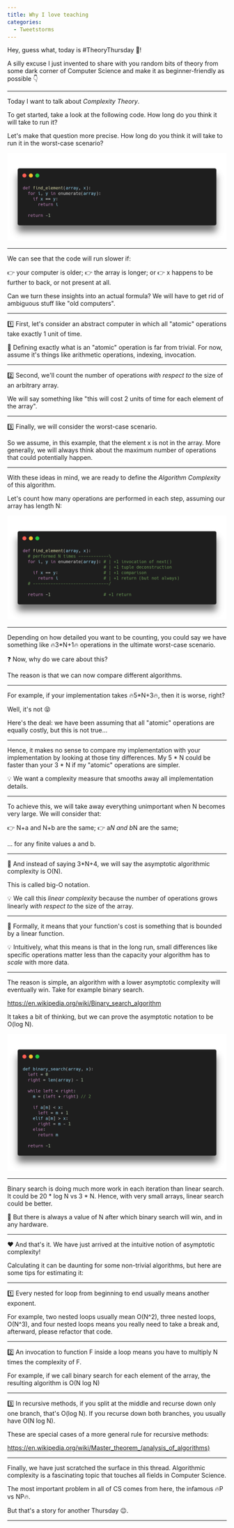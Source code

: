 ```yaml
---
title: Why I love teaching
categories:
  - Tweetstorms
---
```


Hey, guess what, today is #TheoryThursday 🧐! 

A silly excuse I just invented to share with you random bits of theory from some dark corner of Computer Science and make it as beginner-friendly as possible 👇

---

Today I want to talk about *Complexity Theory*.

To get started, take a look at the following code. How long do you think it will take to run it? 

Let's make that question more precise. How long do you think it will take to run it in the worst-case scenario?  

<!--
```python
def find_element(array, x):
  for i, y in enumerate(array):
    if x == y:
      return i

  return -1
```
-->

![](complexity-example-1.png)

---

We can see that the code will run slower if:

👉 your computer is older;
👉 the array is longer; or
👉 x happens to be further to back, or not present at all.

Can we turn these insights into an actual formula? We will have to get rid of ambiguous stuff like "old computers".

---

1️⃣ First, let's consider an abstract computer in which all "atomic" operations take exactly 1 unit of time. 

🤔 Defining exactly what is an "atomic" operation is far from trivial. For now, assume it's things like arithmetic operations, indexing, invocation.

---

2️⃣ Second, we'll count the number of operations *with respect to* the size of an arbitrary array.

We will say something like "this will cost 2 units of time for each element of the array".

---

3️⃣ Finally, we will consider the worst-case scenario.

So we assume, in this example, that the element x is not in the array. More generally, we will always think about the maximum number of operations that could potentially happen.

--- 

With these ideas in mind, we are ready to define the *Algorithm Complexity* of this algorithm. 

Let's count how many operations are performed in each step, assuming our array has length N:

<!-- 
```python
def find_element(array, x):
  # performed N times ------------\
  for i, y in enumerate(array): # | +1 invocation of next()
                                # | +1 tuple deconstruction
    if x == y:                  # | +1 comparison
      return i                  # | +1 return (but not always)
  # ------------------------------/

  return -1                     # +1 return
``` 
-->

![](complexity-example-2.png)

--- 

Depending on how detailed you want to be counting, you could say we have something like 🔥3*N+1🔥 operations in the ultimate worst-case scenario.

❓ Now, why do we care about this? 

The reason is that we can now compare different algorithms. 

---

For example, if your implementation takes 🔥5*N+3🔥, then it is worse, right?

Well, it's not 😝

Here's the deal: we have been assuming that all "atomic" operations are equally costly, but this is not true...

---

Hence, it makes no sense to compare my implementation with your implementation by looking at those tiny differences. My 5 * N could be faster than your 3 * N if my "atomic" operations are simpler.

💡 We want a complexity measure that smooths away all implementation details.

---

To achieve this, we will take away everything unimportant when N becomes very large. We will consider that:

👉 N+a and N+b are the same;
👉 a*N and b*N are the same; 

... for any finite values a and b.

---

🔑 And instead of saying 3*N+4, we will say the asymptotic algorithmic complexity is O(N).

This is called big-O notation.

💡 We call this *linear complexity* because the number of operations grows linearly *with respect to* the size of the array.

---

🧐 Formally, it means that your function's cost is something that is bounded by a linear function.

💡 Intuitively, what this means is that in the long run, small differences like specific operations matter less than the capacity your algorithm has to *scale* with more data.

---

The reason is simple, an algorithm with a lower asymptotic complexity will eventually win. Take for example binary search.

https://en.wikipedia.org/wiki/Binary_search_algorithm

It takes a bit of thinking, but we can prove the asymptotic notation to be O(log N).

<!--
```python
def binary_search(array, x):
  left = 0
  right = len(array) - 1

  while left < right:
    m = (left + right) // 2
    
    if a[m] < x:
      left = m + 1
    elif a[m] > x:
      right = m - 1
    else:
      return m

  return -1
```
-->

![](complexity-example-3.png)

---

Binary search is doing much more work in each iteration than linear search. It could be 20 * log N vs 3 * N. Hence, with very small arrays, linear search could be better.

🔑 But there is always a value of N after which binary search will win, and in any hardware.

---

❤️ And that's it. We have just arrived at the intuitive notion of asymptotic complexity!

Calculating it can be daunting for some non-trivial algorithms, but here are some tips for estimating it:

---

1️⃣ Every nested for loop from beginning to end usually means another exponent.

For example, two nested loops usually mean O(N^2), three nested loops, O(N^3), and four nested loops means you really need to take a break and, afterward, please refactor that code.

---

2️⃣ An invocation to function F inside a loop means you have to multiply N times the complexity of F.

For example, if we call binary search for each element of the array, the resulting algorithm is O(N log N)

---

3️⃣ In recursive methods, if you split at the middle and recurse down only one branch, that's O(log N). If you recurse down both branches, you usually have O(N log N).

These are special cases of a more general rule for recursive methods:

https://en.wikipedia.org/wiki/Master_theorem_(analysis_of_algorithms)

---

Finally, we have just scratched the surface in this thread. Algorithmic complexity is a fascinating topic that touches all fields in Computer Science.

The most important problem in all of CS comes from here, the infamous 🔥P vs NP🔥.

But that's a story for another Thursday 😉.

---

